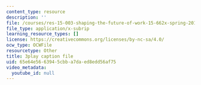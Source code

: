 ```yaml
---
content_type: resource
description: ''
file: /courses/res-15-003-shaping-the-future-of-work-15-662x-spring-2016/65e64e5663945cbba7daed8edd56af75_juxuwNK3G-c.vtt
file_type: application/x-subrip
learning_resource_types: []
license: https://creativecommons.org/licenses/by-nc-sa/4.0/
ocw_type: OCWFile
resourcetype: Other
title: 3play caption file
uid: 65e64e56-6394-5cbb-a7da-ed8edd56af75
video_metadata:
  youtube_id: null
---
```

